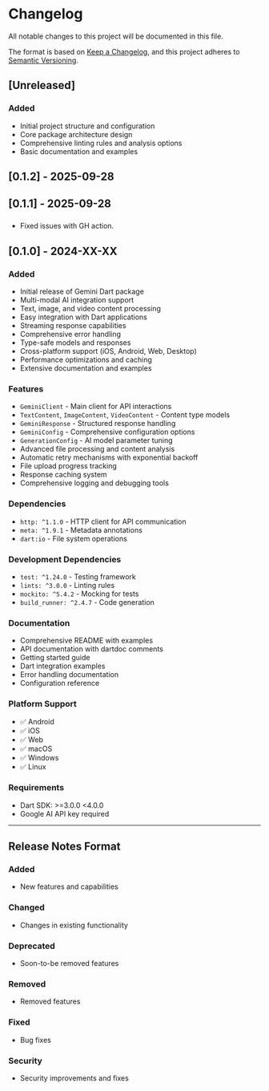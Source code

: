# Changelog

All notable changes to this project will be documented in this file.

The format is based on [Keep a Changelog](https://keepachangelog.com/en/1.0.0/),
and this project adheres to [Semantic Versioning](https://semver.org/spec/v2.0.0.html).

## [Unreleased]

### Added

- Initial project structure and configuration
- Core package architecture design
- Comprehensive linting rules and analysis options
- Basic documentation and examples

## [0.1.2] - 2025-09-28

## [0.1.1] - 2025-09-28

###

- Fixed issues with GH action.

## [0.1.0] - 2024-XX-XX

### Added

- Initial release of Gemini Dart package
- Multi-modal AI integration support
- Text, image, and video content processing
- Easy integration with Dart applications
- Streaming response capabilities
- Comprehensive error handling
- Type-safe models and responses
- Cross-platform support (iOS, Android, Web, Desktop)
- Performance optimizations and caching
- Extensive documentation and examples

### Features

- `GeminiClient` - Main client for API interactions
- `TextContent`, `ImageContent`, `VideoContent` - Content type models
- `GeminiResponse` - Structured response handling
- `GeminiConfig` - Comprehensive configuration options
- `GenerationConfig` - AI model parameter tuning
- Advanced file processing and content analysis
- Automatic retry mechanisms with exponential backoff
- File upload progress tracking
- Response caching system
- Comprehensive logging and debugging tools

### Dependencies

- `http: ^1.1.0` - HTTP client for API communication
- `meta: ^1.9.1` - Metadata annotations
- `dart:io` - File system operations

### Development Dependencies

- `test: ^1.24.0` - Testing framework
- `lints: ^3.0.0` - Linting rules
- `mockito: ^5.4.2` - Mocking for tests
- `build_runner: ^2.4.7` - Code generation

### Documentation

- Comprehensive README with examples
- API documentation with dartdoc comments
- Getting started guide
- Dart integration examples
- Error handling documentation
- Configuration reference

### Platform Support

- ✅ Android
- ✅ iOS
- ✅ Web
- ✅ macOS
- ✅ Windows
- ✅ Linux

### Requirements

- Dart SDK: >=3.0.0 <4.0.0
- Google AI API key required

---

## Release Notes Format

### Added

- New features and capabilities

### Changed

- Changes in existing functionality

### Deprecated

- Soon-to-be removed features

### Removed

- Removed features

### Fixed

- Bug fixes

### Security

- Security improvements and fixes
